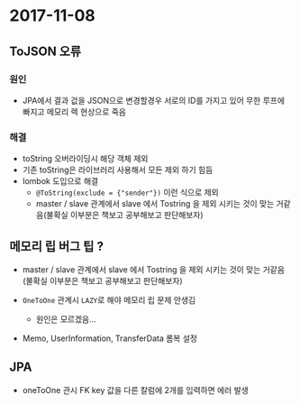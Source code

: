 # 2017-11-08


## ToJSON 오류

### 원인
* JPA에서 결과 겂을 JSON으로 변경할경우 서로의 ID를 가지고 있어 무한 루프에 빠지고 메모리 렉 현상으로 죽음

### 해결
* toString 오버라이딩시 해당 객체 제외
* 기존 toString은 라이브러리 사용해서 모든 제외 하기 힘듬
* lombok 도입으로 해결
  - `@ToString(exclude = {"sender"})` 이런 식으로 제외
  - master / slave 관계에서 slave 에서 Tostring 을 제외 시키는 것이 맞는 거같음(불확실  이부분은 책보고 공부해보고 판단해보자)

## 메모리 립 버그 팁 ?

* master / slave 관계에서 slave 에서 Tostring 을 제외 시키는 것이 맞는 거같음(불확실  이부분은 책보고 공부해보고 판단해보자)
* `OneToOne` 관계시 `LAZY`로 해야 메모리 립 문제 안생김
  - 원인은 모르겠음...


* Memo, UserInformation, TransferData 롬복 설정


## JPA

* oneToOne 관시 FK key 값을 다른 칼럼에 2개를 입력하면 에러 발생
